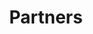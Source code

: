 ---
title: "Partners"
draft: false
# page title background image
bg_image: "images/backgrounds/page-title.jpg"
# meta description
description : "Jimmy Song's partners."
---